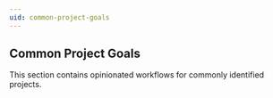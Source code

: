 ```yaml
---
uid: common-project-goals
---
```


## Common Project Goals

This section contains opinionated workflows for commonly identified projects.